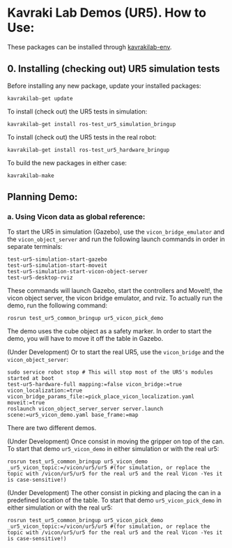 # Kavraki Lab Demos (UR5). How to Use:

These packages can be installed through [kavrakilab-env](https://github.com/KavrakiLab/kavrakilab_env).

## 0. Installing (checking out) UR5 simulation tests

Before installing any new package, update your installed packages:
```
kavrakilab-get update
```

To install (check out) the UR5 tests in simulation:
```
kavrakilab-get install ros-test_ur5_simulation_bringup
```

To install (check out) the UR5 tests in the real robot:
```
kavrakilab-get install ros-test_ur5_hardware_bringup
```

To build the new packages in either case:
```
kavrakilab-make
```


## Planning Demo:

### a. Using Vicon data as global reference:

To start the UR5 in simulation (Gazebo), use the ```vicon_bridge_emulator``` and the ```vicon_object_server``` and run the following launch commands in order in separate terminals:
```
test-ur5-simulation-start-gazebo
test-ur5-simulation-start-moveit
test-ur5-simulation-start-vicon-object-server
test-ur5-desktop-rviz
```
These commands will launch Gazebo, start the controllers and MoveIt!, the vicon object server, the vicon bridge emulator, and rviz. To actually run the demo, run the following command:
```
rosrun test_ur5_common_bringup ur5_vicon_pick_demo 
```
The demo uses the cube object as a safety marker. In order to start the demo, you will have to move it off the table in Gazebo.

(Under Development) Or to start the real UR5, use the ```vicon_bridge``` and the ```vicon_object_server```:
```
sudo service robot stop # This will stop most of the UR5's modules started at boot
test-ur5-hardware-full mapping:=false vicon_bridge:=true vicon_localization:=true vicon_bridge_params_file:=pick_place_vicon_localization.yaml moveit:=true
roslaunch vicon_object_server_server server.launch scene:=ur5_vicon_demo.yaml base_frame:=map
```

There are two different demos.

(Under Development) Once consist in moving the gripper on top of the can. To start that demo ```ur5_vicon_demo``` in either simulation or with the real ur5:
```
rosrun test_ur5_common_bringup ur5_vicon_demo _ur5_vicon_topic:=/vicon/ur5/ur5 #(for simulation, or replace the topic with /vicon/ur5/ur5 for the real ur5 and the real Vicon -Yes it is case-sensitive!)
```

(Under Development) The other consist in picking and placing the can in a predefined location of the table. To start that demo ```ur5_vicon_pick_demo``` in either simulation or with the real ur5:
```
rosrun test_ur5_common_bringup ur5_vicon_pick_demo _ur5_vicon_topic:=/vicon/ur5/ur5 #(for simulation, or replace the topic with /vicon/ur5/ur5 for the real ur5 and the real Vicon -Yes it is case-sensitive!)
```
